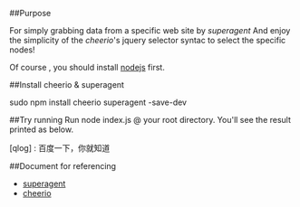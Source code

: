 ##Purpose

For simply grabbing data from a specific web site by *superagent*
And enjoy the simplicity of the *cheerio*'s jquery selector syntac to select the specific nodes!

Of course , you should install [nodejs](https://nodejs.org/download/) first.

##Install cheerio & superagent

sudo npm install cheerio superagent -save-dev

##Try running
Run node index.js @ your root directory.
You'll see the result printed as below.

[qlog] : 百度一下，你就知道


##Document for referencing
+ [superagent](http://visionmedia.github.io/superagent/)
+ [cheerio](https://npmjs.org/package/cheerio)